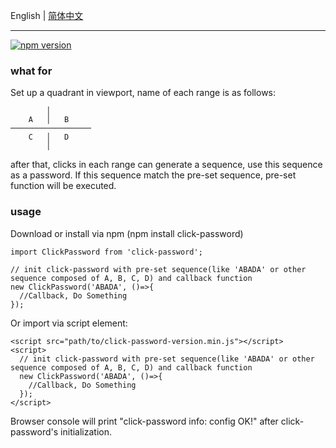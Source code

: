 English | [简体中文](https://github.com/congzhou09/click-password/blob/HEAD/README_CN.md)
***

[![npm version](https://badge.fury.io/js/click-password.svg)](https://badge.fury.io/js/click-password)

### what for
Set up a quadrant in viewport, name of each range is as follows:
```
        │
    A   │   B
──────────────────
    C   │   D
        │
```
after that, clicks in each range can generate a sequence, use this sequence as a password.
If this sequence match the pre-set sequence, pre-set function will be executed.

### usage

Download or install via npm (npm install click-password)
```
import ClickPassword from 'click-password';

// init click-password with pre-set sequence(like 'ABADA' or other sequence composed of A, B, C, D) and callback function
new ClickPassword('ABADA', ()=>{
  //Callback, Do Something
});
```

Or import via script element:

```
<script src="path/to/click-password-version.min.js"></script>
<script>
  // init click-password with pre-set sequence(like 'ABADA' or other sequence composed of A, B, C, D) and callback function
  new ClickPassword('ABADA', ()=>{
    //Callback, Do Something
  });
</script>
```

Browser console will print "click-password info: config OK!" after click-password's initialization.


